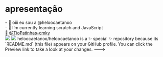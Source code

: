 <h1>apresentação</h1>
- 👋 oiii eu sou a @heloocaetanoo<br>
- 🌱 I’m currently learning scratch and JavaScript <br>
💞️ <a href="github.com/TioPatinhas-cmky">@TioPatinhas-cmky</a><br>
<img src="https://img.shields.io/badge/Scratch-4D97FF?style=for-the-badge&logo=Scratch&logoColor=white">
<img src="https://img.shields.io/badge/JavaScript-323330?style=for-the-badge&logo=javascript&logoColor=F7DF1E">
heloocaetanoo/heloocaetanoo is a ✨ special ✨ repository because its `README.md` (this file) appears on your GitHub profile.
You can click the Preview link to take a look at your changes.
--->
